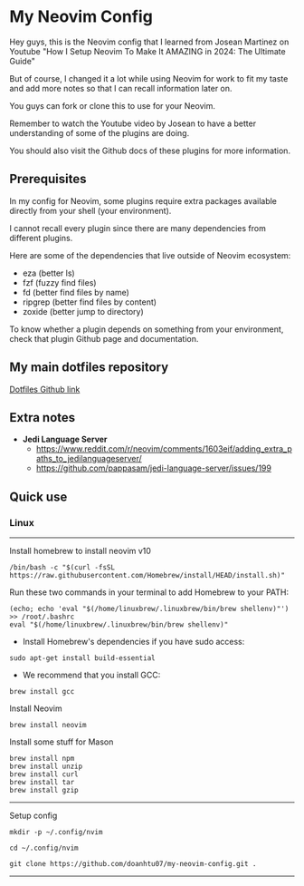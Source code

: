 # My Neovim Config

Hey guys, this is the Neovim config that I learned from Josean Martinez on Youtube "How I Setup Neovim To Make It AMAZING in 2024: The Ultimate Guide"

But of course, I changed it a lot while using Neovim for work to fit my taste and add more notes so that I can recall information later on.

You guys can fork or clone this to use for your Neovim.

Remember to watch the Youtube video by Josean to have a better understanding of some of the plugins are doing.

You should also visit the Github docs of these plugins for more information.

## Prerequisites

In my config for Neovim, some plugins require extra packages available directly from your shell (your environment).

I cannot recall every plugin since there are many dependencies from different plugins.

Here are some of the dependencies that live outside of Neovim ecosystem:

- eza (better ls)
- fzf (fuzzy find files)
- fd (better find files by name)
- ripgrep (better find files by content)
- zoxide (better jump to directory)

To know whether a plugin depends on something from your environment, check that plugin Github page and documentation.

## My main dotfiles repository

[Dotfiles Github link](https://github.com/doanhtu07/my-terminal-dotfiles)

## Extra notes

- **Jedi Language Server**
  - https://www.reddit.com/r/neovim/comments/1603eif/adding_extra_paths_to_jedilanguageserver/
  - https://github.com/pappasam/jedi-language-server/issues/199

## Quick use

### Linux

---

Install homebrew to install neovim v10

```
/bin/bash -c "$(curl -fsSL https://raw.githubusercontent.com/Homebrew/install/HEAD/install.sh)"
```

Run these two commands in your terminal to add Homebrew to your PATH:

```
(echo; echo 'eval "$(/home/linuxbrew/.linuxbrew/bin/brew shellenv)"') >> /root/.bashrc
eval "$(/home/linuxbrew/.linuxbrew/bin/brew shellenv)"
```

- Install Homebrew's dependencies if you have sudo access:

```
sudo apt-get install build-essential
```

- We recommend that you install GCC:

```
brew install gcc
```

Install Neovim

```
brew install neovim
```

Install some stuff for Mason

```
brew install npm
brew install unzip
brew install curl
brew install tar
brew install gzip
```

---

Setup config

```
mkdir -p ~/.config/nvim

cd ~/.config/nvim

git clone https://github.com/doanhtu07/my-neovim-config.git .
```

---

